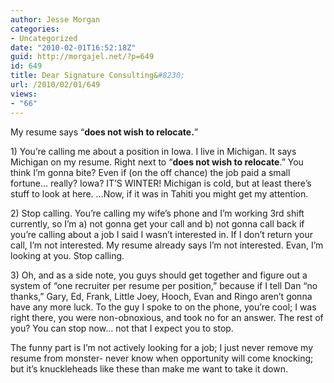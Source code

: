 ```yaml
---
author: Jesse Morgan
categories:
- Uncategorized
date: "2010-02-01T16:52:18Z"
guid: http://morgajel.net/?p=649
id: 649
title: Dear Signature Consulting&#8230;
url: /2010/02/01/649
views:
- "66"
---
```


My resume says “**does not wish to relocate.**”

1\) You’re calling me about a position in Iowa. I live in Michigan. It says Michigan on my resume. Right next to “**does not wish to relocate**.” You think I’m gonna bite? Even if (on the off chance) the job paid a small fortune… really? Iowa? IT’S WINTER! Michigan is cold, but at least there’s stuff to look at here. …Now, if it was in Tahiti you might get my attention.

2\) Stop calling. You’re calling my wife’s phone and I’m working 3rd shift currently, so I’m a) not gonna get your call and b) not gonna call back if you’re calling about a job I said I wasn’t interested in. If I don’t return your call, I’m not interested. My resume already says I’m not interested. Evan, I’m looking at you. Stop calling.

3\) Oh, and as a side note, you guys should get together and figure out a system of “one recruiter per resume per position,” because if I tell Dan “no thanks,” Gary, Ed, Frank, Little Joey, Hooch, Evan and Ringo aren’t gonna have any more luck. To the guy I spoke to on the phone, you’re cool; I was right there, you were non-obnoxious, and took no for an answer. The rest of you? You can stop now… not that I expect you to stop.

The funny part is I’m not actively looking for a job; I just never remove my resume from monster- never know when opportunity will come knocking; but it’s knuckleheads like these than make me want to take it down.